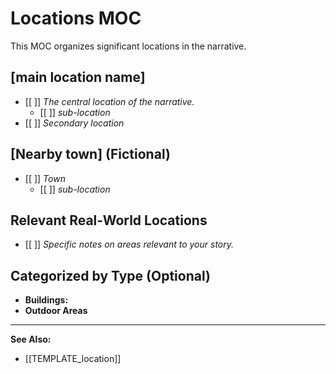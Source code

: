 # Locations MOC

This MOC organizes significant locations in the narrative.

## [main location name]

 - [[ ]] *The central location of the narrative.*
	- [[ ]] *sub-location*
- [[ ]] *Secondary location*

## [Nearby town] (Fictional)

- [[ ]] *Town*
	- [[ ]] *sub-location*

## Relevant Real-World Locations 

- [[ ]] *Specific notes on areas relevant to your story.*

## Categorized by Type (Optional)

* **Buildings:**
* **Outdoor Areas**

---
**See Also:**
* [[TEMPLATE_location]]